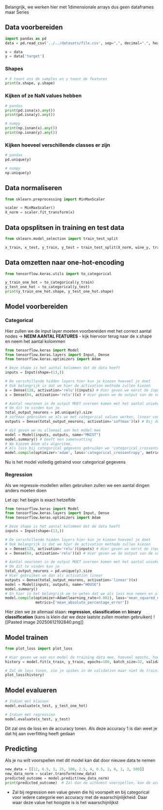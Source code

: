 Belangrijk, we werken hier met 1dimensionale arrays dus geen dataframes maar Series
## Data voorbereiden
```python
import pandas as pd
data = pd.read_csv('../../datasets/file.csv', sep=",", decimal=".", header=None)

x = data
y = data['target']
```

### Shapes 
```python
# X toont ons de samples en y toont de features
print(x.shape, y.shape)
```

### Kijken of ze NaN values hebben
```python
# pandas
print(pd.isna(x).any())
print(pd.isna(y).any())

# numpy
print(np.isnan(x).any())  
print(np.isnan(y).any())
```

### Kijken hoeveel verschillende classes er zijn
```python
# pandas
pd.unique(y)

# numpy
np.unique(y)
```

## Data normaliseren
```python
from sklearn.preprocessing import MinMaxScaler

scaler = MinMaxScaler()
X_norm = scaler.fit_transform(x)
```

## Data opsplitsen in training en test data
```python
from sklearn.model_selection import train_test_split

x_train, x_test, y_train, y_test = train_test_split(X_norm, wine_y, train_size=0.85)
```

## Data omzetten naar one-hot-encoding
```python
from tensorflow.keras.utils import to_categorical

y_train_one_hot = to_categorical(y_train)
y_test_one_hot = to_categorical(y_test)
print(y_train_one_hot.shape, y_test_one_hot.shape)
```

## Model voorbereiden

### Categorical
Hier zullen we de input layer moeten voorbereiden met het correct aantal nodes -> **NEEM AANTAL FEATURES** - kijk hiervoor terug naar de x.shape en neem het aantal kolommen
```python
from tensorflow.keras import Model  
from tensorflow.keras.layers import Input, Dense  
from tensorflow.keras.optimizers import Adam

# Deze shape is het aantal kolommen dat de data heeft
inputs = Input(shape=(13,))

# De verschillende hidden layers hier kun je kiezen hoeveel je doet
# Ook belangrijk is dat we hier de activation methode zullen kiezen
x = Dense(128, activation='relu')(inputs) # Hier geven we eerst de inputs die we zelf hebben gezet mee
x = Dense(64, activation='relu')(x) # Hier geven we de output van de vorige layer mee

# Aantal neuronen in de output MOET overeen komen met het aantal unieke klassen van de target
# Om dit te vinden kun je 
total_output_neurons = pd.unique(y).size
# softmax gebruiken we als we met categorical values werken, linear voor getallen
outputs = Dense(total_output_neurons, activation='softmax')(x) # Bij de laatste kies je opnieuw de gewenste activation function en geef je de vorige output als input

# dit geven we nu allemaal aan het mddel mee
model = Model(inputs, outputs, name="MNIST")
model.summary() # Geeft een samenvatting
# We kiezen Adam als algoritme, 
# Als loss bij categorical gegevens gebruiken we 'categorical_crossentropy' EN nemen we als metric de accuracy
model.compile(optimizer='adam', loss='categorical_crossentropy', metrics=['accuracy'])
```
Nu is het model volledig getraind voor categorical gegevens

### Regression
Als we regressie-modellen willen gebruiken zullen we een aantal dingen anders moeten doen

Let op: het begin is exact hetzelfde
```python
from tensorflow.keras import Model  
from tensorflow.keras.layers import Input, Dense  
from tensorflow.keras.optimizers import Adam

# Deze shape is het aantal kolommen dat de data heeft
inputs = Input(shape=(13,))

# De verschillende hidden layers hier kun je kiezen hoeveel je doet
# Ook belangrijk is dat we hier de activation methode zullen kiezen
x = Dense(128, activation='relu')(inputs) # Hier geven we eerst de inputs die we zelf hebben gezet mee
x = Dense(64, activation='relu')(x) # Hier geven we de output van de vorige layer mee

# Aantal neuronen in de output MOET overeen komen met het aantal unieke klassen van de target
# Om dit te vinden kun je 
total_output_neurons = pd.unique(y).size
# Hier gebruiken we dan als activation linear
outputs = Dense(total_output_neurons, activation='linear')(x)  
model = Model(inputs, outputs, name="HOUSE")  
model.summary()  
# En hier is het belangrijk om te weten dat we als loss mse nemen en als metric gebruiken we de mape
model.compile(optimizer=Adam(learning_rate=0.001), loss='mean_squared_error',  
              metrics=['mean_absolute_percentage_error'])
```

Hier zien we ze allemaal staan: **regression**, **classification** en **binary classification** (kans is klein dat we deze laatste zullen moeten gebruiken)
![[Pasted image 20250612192840.png]]
## Model trainen
```python
from plot_loss import plot_loss

# Hier geven we aan ons model de training data mee, hoeveel epochs, hoe groot iedere batch size en de stappen die we zullen zetten
history = model.fit(x_train, y_train, epochs=100, batch_size=32, validaiton_split=0.1)

# Zal de loss tonen, zie je spikes in de validation maar niet de training dan is er overfitting. Doen ze exact hetzelfde is het goed
plot_loss(history)
```

## Model evalueren
```python
# Indien met klassen
model.evaluate(x_test, y_test_one_hot)

# Indien met regression
model.evaluate(x_test, y_test)
```
Dit zal ons de loss en de accuracy tonen. Als deze accuracy 1 is dan weet je dat hij aan overfitting heeft gedaan

## Predicting
Als je nu wilt voorspellen met dit model kan dat door nieuwe data te nemen
```python
new_data = [[12, 6.5, 3, 25, 100, 2.5, 4, 0.5, 2, 8, 1, 3, 500]]
new_data_norm = scaler.transform(new_data)
predicted_outcome = model.predict(new_data_norm)
print(predicted_outcome)  # Zal dan de uitkomst voorspellen, kan de accuracy zijn indien categorical of kan ook een MAPE zijn indien regression 
```
- Zal bij regression een value geven die hij voorspelt en bij categorical voor iedere categorie een accuracy met de waarschijnlijkheid. Daar waar deze value het hoogste is is het waarschijnlijkst